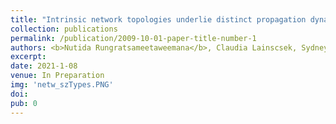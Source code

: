```yaml
---
title: "Intrinsic network topologies underlie distinct propagation dynamics of focal seizures"
collection: publications
permalink: /publication/2009-10-01-paper-title-number-1
authors: <b>Nutida Rungratsameetaweemana</b>, Claudia Lainscsek, Sydney S. Cash, Terrence J. Sejnowski, Javier O. Garcia, Kanika Bansal
excerpt: 
date: 2021-1-08
venue: In Preparation
img: 'netw_szTypes.PNG'
doi: 
pub: 0
---
```


